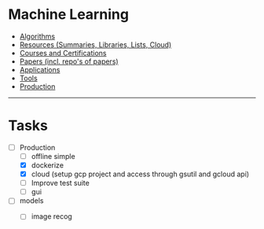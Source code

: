 # Machine Learning

- [Algorithms](./algorithms)
- [Resources (Summaries, Libraries, Lists, Cloud)](./resources)
- [Courses and Certifications](./courses)
- [Papers (incl. repo's of papers)](./papers)
- [Applications](./applications)
- [Tools](./tools)
- [Production](./production)

---
# Tasks
- [ ] Production
  - [ ] offline simple  
  - [x] dockerize
  - [x] cloud (setup gcp project and access through gsutil and gcloud api)
  - [ ] Improve test suite
  - [ ] gui
- [ ] models
  - [ ] image recog



